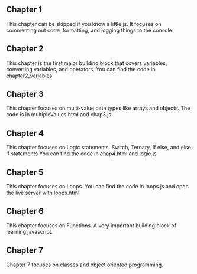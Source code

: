 ## Chapter 1
This chapter can be skipped if you know a little js. It focuses on commenting out code, formatting, and logging things to the console.


## Chapter 2
This chapter is the first major building block that covers variables, converting variables, and operators. You can find the code in chapter2_variables


## Chapter 3
This chapter focuses on multi-value data types like arrays and objects. The code is in multipleValues.html and chap3.js


## Chapter 4
This chapter focuses on Logic statements. Switch, Ternary, If else, and else if statements 
 You can find the code in chap4.html and logic.js                          


## Chapter 5  
This chapter focuses on Loops. You can find the code in loops.js and open the live server with loops.html


## Chapter 6
This chapter focuses on Functions. A very important building block of learning javascript. 


## Chapter 7 
Chapter 7 focuses on classes and object oriented programming. 


